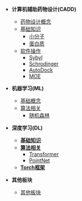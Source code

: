 <!-- Docsify/_sidebar.md -->

- **计算机辅助药物设计(CADD)**
    - [药物设计概念](Drug_Design/README "Drug_Design")
    - [基础知识](Drug_Design/drug_design_index)
        - [小分子](Drug_Design/Molecular)
        - [蛋白质](Drug_Design/Protein)
    - [软件操作](Drug_Design/drug_design_index)
        - [Sybyl](Drug_Design/Sybyl)
        - [Schrodinger](Drug_Design/Schrodinger)
        - [AutoDock](Drug_Design/AutoDock)
        - [MOE](Drug_Design/Moe)


- **机器学习(ML)**
    - [基础概念](Machine_Learning/README "Machine_Learning")
    - [算法相关](Machine_Learning/README "Machine_Learning")
        - [随机森林]()


- **深度学习(DL)**
    - [**基础知识**](Deep_Learning/deep_learning_index)
    - [**算法相关**](Deep_Learning/algorithm)
        - [Transformer](Deep_Learning/Transformer)
        - [PointNet]()
    - [**Torch框架**]()


- **其他板块**
    - [其他板块](Other/README "other")
